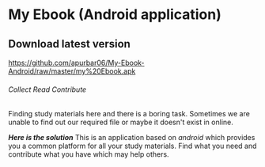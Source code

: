 # My Ebook (Android application)

## Download latest version
https://github.com/apurbar06/My-Ebook-Android/raw/master/my%20Ebook.apk


###### Collect Read Contribute
Finding study materials here and there is a boring task. Sometimes we are unable to find out our required file or maybe it doesn't exist in online.

***Here is the solution***
This is an application based on *android* which provides you a common platform for all your study materials. Find what you need and contribute what you have which may help others. 
